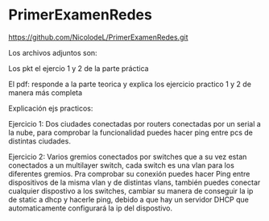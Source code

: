 # PrimerExamenRedes
https://github.com/NicolodeL/PrimerExamenRedes.git

Los archivos adjuntos son:

Los pkt el ejercio 1 y  2 de la parte práctica

El pdf: responde a la parte teorica y explica los ejercicio practico 1 y 2 de manera más completa

Explicación ejs practicos:

Ejercicio 1: Dos ciudades conectadas por routers conectadas por un serial a la nube, para comprobar la funcionalidad puedes hacer ping entre pcs de distintas ciudades.

Ejercicio 2: Varios gremios conectados por switches que a su vez estan conectados a un multilayer switch, cada switch es una vlan para los diferentes gremios. Pra comprobar su conexión puedes hacer  Ping entre dispositivos de la misma vlan y de distintas vlans, también puedes conectar cualquier dispostivo a los switches, cambiar su manera de conseguir la ip de static a dhcp y hacerle ping, debido a que hay un servidor DHCP que automaticamente configurará la ip del dispostivo. 
